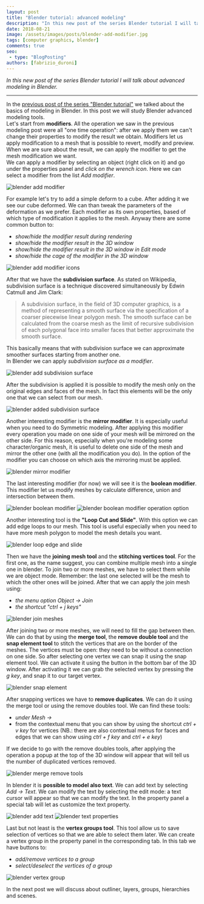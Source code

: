 ```yaml
---
layout: post
title: "Blender tutorial: advanced modeling"
description: "In this new post of the series Blender tutorial I will talk about advanced modeling in Blender."
date: 2018-08-21
image: /assets/images/posts/blender-add-modifier.jpg
tags: [computer graphics, blender]
comments: true
seo:
 - type: "BlogPosting"
authors: [fabrizio_duroni] 
---
```


*In this new post of the series Blender tutorial I will talk about advanced modeling in Blender.*

---

In the [previous post of the series "Blender tutorial"](/2018/06/02/blender-tutorial-4-modeling-basics-part-2.html) we talked about the basics of modeling in Blender.
 In this post we will study Blender advanced modeling tools.  
Let's start from **modifiers**. All the operation we saw in the previous modeling post were all "one time operation": 
after we apply them we can't change their properties to modify the result we obtain. Modifiers let us apply 
modification to a mesh that is possible to revert, modify and preview. When we are sure about the result, we can 
apply the modifier to get the mesh modification we want.  
We can apply a modifier by selecting an object (right click on it) and go under the properties panel and *click on 
the wrench icon*. Here we can select a modifier from the list *Add modifier*.

![blender add modifier](/assets/images/posts/blender-add-modifier.jpg "blender add modifier")

For example let's try to add a simple deform to a cube. After adding it we see our cube deformed. We can than tweak 
the parameters of the deformation as we prefer. Each modifier as its own properties, based of which type of 
modification it applies to the mesh. Anyway there are some common button to:

* *show/hide the modifier result during rendering*
* *show/hide the modifier result in the 3D window*
* *show/hide the modifier result in the 3D window in Edit mode*
* *show/hide the cage of the modifier in the 3D window*

![blender add modifier icons](/assets/images/posts/blender-add-modifier-icons.jpg "blender add modifier icons")

After that we have the **subdivision surface**. As stated on Wikipedia, subdivision surface is a technique discovered 
simultaneously by Edwin Catmull and Jim Clark:

> A subdivision surface, in the field of 3D computer graphics, is a method of representing a smooth surface via the 
specification of a coarser piecewise linear polygon mesh. The smooth surface can be calculated from the coarse mesh 
as the limit of recursive subdivision of each polygonal face into smaller faces that better approximate the smooth surface.

This basically means that with subdivision surface we can approximate smoother surfaces starting from another one.  
In Blender we can apply *subdivision surface as a modifier*.

![blender add subdivision surface](/assets/images/posts/blender-add-subdivision-surface.jpg "blender add subdivision surface")

After the subdivision is applied it is possible to modify the mesh only on the original edges and faces of the mesh. 
In fact this elements will be the only one that we can select from our mesh. 

![blender added subdivision surface](/assets/images/posts/blender-added-subdivision-surface.jpg "blender added subdivision surface")

Another interesting modifier is the **mirror modifier**. It is especially useful when you need to do Symmetric 
modeling. 
After applying this modifier every operation you made on one side of your mesh will be mirrored on the other side. 
For this reason, especially when you're modeling some character/organic mesh, it is useful to delete one side of the 
mesh and mirror the other one (with all the modification you do). In the option of the modifier you can choose on 
which axis the mirroring must be applied.

![blender mirror modifier](/assets/images/posts/blender-mirror-modifier.jpg "blender mirror modifier")

The last interesting modifier (for now) we will see it is the **boolean modifier**. This modifier let us modify 
meshes by calculate difference, union and intersection between them.
 
![blender boolean modifier](/assets/images/posts/blender-boolean-modifier.jpg "blender boolean modifier")
![blender boolean modifier operation option](/assets/images/posts/blender-boolean-modifier-operation-option.jpg 
"blender boolean modifier operation option")

Another interesting tool is the **"Loop Cut and Slide"**. With this option we can add edge loops
 to our mesh. This tool is useful especially when you need to have more mesh polygon to model the mesh details you want.

![blender loop edge and slide](/assets/images/posts/blender-loop-edge-and-slide.jpg "blender loop edge and slide")

Then we have the **joining mesh tool** and the **stitching vertices tool**. For the first one, as the name suggest, you 
can combine multiple mesh into a single one in blender. To join two or more meshes, we have to select them while we are 
object mode. Remember: the last one selected will be the mesh to which the other ones will be joined. After that we 
can apply the join mesh using:
 
* *the menu option Object -> Join*
* *the shortcut "ctrl + j keys"*

![blender join meshes](/assets/images/posts/blender-join-meshes.jpg "blender join meshes")

After joining two or more meshes, we will need to fill the gap between then. We can do that by using the **merge 
tool**, the **remove double tool** and the **snap element tool** to stitch the vertices that are on the border of the 
meshes. The vertices must be open: they need to be without a connection on one side. So after selecting one vertex we
 can snap it using the snap element tool. We can activate it using the button in the bottom bar of the 3D window. After 
 activating it we can grab the selected vertex by pressing the *g key*, and snap it to our target vertex.  

![blender snap element](/assets/images/posts/blender-snap-element.jpg "blender snap element")

After snapping vertices we have to **remove duplicates**. We can do it using the merge tool or using the remove doubles 
tool. We can find these tools:
 
* *under Mesh -> <Type of element under selection>*
* from the contextual menu that you can show by using the shortcut *ctrl + v key* for vertices (NB.: there are also 
contextual menus for faces and edges that we can show using *ctrl + f key* and *ctrl + e key*)

If we decide to go with the remove doubles tools, after applying the operation a popup at the top of the 3D window 
will appear that will tell us the number of duplicated vertices removed.

![blender merge remove tools](/assets/images/posts/blender-merge-remove-tools.jpg "blender merge remove tools")

In blender it is **possible to model also text**. We can add text by selecting *Add -> Text*. We can 
modify the text by selecting the edit mode: a text cursor will appear so that we can modify the text. In the property
 panel a special tab will let as customize the text property. 
 
![blender add text](/assets/images/posts/blender-add-text.jpg "blender add text")
![blender text properties](/assets/images/posts/blender-text-properties.jpg "blender text properties")

Last but not least is the **vertex groups tool**. This tool allow us to save selection of vertices so that we are 
able to select them later. We can create a vertex group in the property panel in the corresponding tab. In this tab 
we have buttons to:
 
* *add/remove vertices to a group*
* *select/deselect the vertices of a group*

![blender vertex group](/assets/images/posts/blender-vertex-group.jpg "blender vertex group")

In the next post we will discuss about outliner, layers, groups, hierarchies and scenes.
